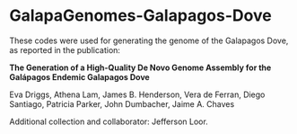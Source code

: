 # GalapaGenomes-Galapagos-Dove
These codes were used for generating the genome of the Galapagos Dove, as reported in the publication:

**The Generation of a High-Quality De Novo Genome Assembly for the Galápagos Endemic Galapagos Dove**

Eva Driggs, Athena Lam, James B. Henderson, Vera de Ferran, Diego Santiago, Patricia Parker, John Dumbacher, Jaime A. Chaves

Additional collection and collaborator: Jefferson Loor.


